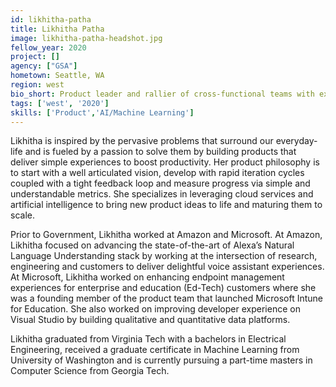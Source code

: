 ```yaml
---
id: likhitha-patha
title: Likhitha Patha
image: likhitha-patha-headshot.jpg
fellow_year: 2020
project: []
agency: ["GSA"]
hometown: Seattle, WA
region: west
bio_short: Product leader and rallier of cross-functional teams with experience in finding simple and innovative software solutions to solve complex problems at scale.
tags: ['west', '2020']
skills: ['Product','AI/Machine Learning']
---
```


Likhitha is inspired by the pervasive problems that surround our everyday-life and is fueled by a passion to solve them by building products that deliver simple experiences to boost productivity. Her product philosophy is to start with a well articulated vision, develop with rapid iteration cycles coupled with a tight feedback loop and measure progress via simple and understandable metrics. She specializes in leveraging cloud services and artificial intelligence to bring new product ideas to life and maturing them to scale.

Prior to Government, Likhitha worked at Amazon and Microsoft. At Amazon, Likhitha focused on advancing the state-of-the-art of Alexa’s Natural Language Understanding stack by working at the intersection of research, engineering and customers to deliver delightful voice assistant experiences. At Microsoft, Likhitha worked on enhancing endpoint management experiences for enterprise and education (Ed-Tech) customers where she was a founding member of the product team that launched Microsoft Intune for Education. She also worked on improving developer experience on Visual Studio by building qualitative and quantitative data platforms.

Likhitha graduated from Virginia Tech with a bachelors in Electrical Engineering, received a graduate certificate in Machine Learning from University of Washington and is currently pursuing a part-time masters in Computer Science from Georgia Tech.
